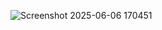 
![Screenshot 2025-06-06 170451](https://github.com/user-attachments/assets/35523f61-9782-40c9-bf85-4bd4b86f8eaa)
